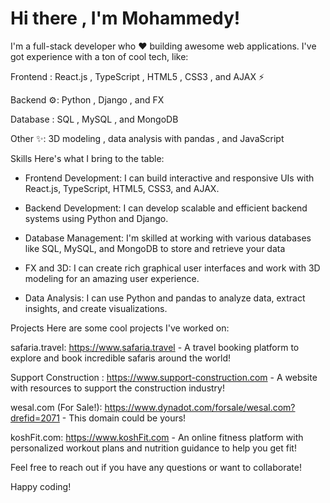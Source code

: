 # Hi there , I'm Mohammedy!

I'm a full-stack developer who ❤️ building awesome web applications.  I've got experience with a ton of cool tech, like:

Frontend ️:  React.js , TypeScript ️, HTML5 , CSS3 , and AJAX ⚡️

Backend ⚙️:  Python , Django , and FX

Database :  SQL , MySQL , and MongoDB

Other ✨:  3D modeling ‍, data analysis with pandas , and JavaScript

Skills
Here's what I bring to the table:

- Frontend Development: I can build interactive and responsive UIs with React.js, TypeScript, HTML5, CSS3, and AJAX.

- Backend Development: I can develop scalable and efficient backend systems using Python and Django.

- Database Management:  I'm skilled at working with various databases like SQL, MySQL, and MongoDB to store and retrieve your data

- FX and 3D:  I can create rich graphical user interfaces and work with 3D modeling for an amazing user experience.  ‍

- Data Analysis:  I can use Python and pandas to analyze data, extract insights, and create visualizations.

Projects
Here are some cool projects I've worked on:

safaria.travel: https://www.safaria.travel - A travel booking platform to explore and book incredible safaris around the world!

Support Construction ️: https://www.support-construction.com - A website with resources to support the construction industry! ️

wesal.com (For Sale!): https://www.dynadot.com/forsale/wesal.com?drefid=2071 - This domain could be yours!

koshFit.com: https://www.koshFit.com -  An online fitness platform with personalized workout plans and nutrition guidance to help you get fit!

Feel free to reach out if you have any questions or want to collaborate!

Happy coding!
